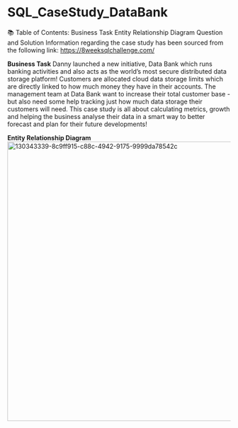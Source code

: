 # SQL_CaseStudy_DataBank
📚 Table of Contents:
Business Task
Entity Relationship Diagram
Question and Solution
Information regarding the case study has been sourced from the following link: https://8weeksqlchallenge.com/

**Business Task**
Danny launched a new initiative, Data Bank which runs banking activities and also acts as the world’s most secure distributed data storage platform!
Customers are allocated cloud data storage limits which are directly linked to how much money they have in their accounts.
The management team at Data Bank want to increase their total customer base - but also need some help tracking just how much data storage their customers will need.
This case study is all about calculating metrics, growth and helping the business analyse their data in a smart way to better forecast and plan for their future developments!

**Entity Relationship Diagram**
<img width="631" alt="130343339-8c9ff915-c88c-4942-9175-9999da78542c" src="https://github.com/Sakshi13C/SQL_CaseStudy_DataBank/assets/138290359/827b1501-faf2-42d7-aad3-480e16e32245">



